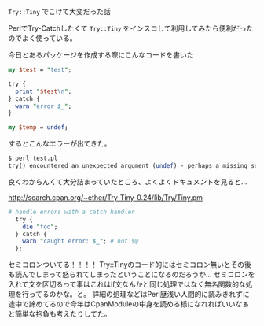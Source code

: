 `Try::Tiny` でこけて大変だった話

PerlでTry-Catchしたくて `Try::Tiny` をインスコして利用してみたら便利だったのでよく使っている。

今日とあるパッケージを作成する際にこんなコードを書いた

```perl
my $test = "test";

try {
  print "$test\n";
} catch {
  warn "error $_";
}

my $temp = undef;
```

するとこんなエラーが出てきた。

```perl
$ perl test.pl
try() encountered an unexpected argument (undef) - perhaps a missing semi-colon before or at error.pl line 16.
```

良くわからんくて大分詰まっていたところ、よくよくドキュメントを見ると…

http://search.cpan.org/~ether/Try-Tiny-0.24/lib/Try/Tiny.pm

```perl
# handle errors with a catch handler
  try {
    die "foo";
  } catch {
    warn "caught error: $_"; # not $@
  };
```

セミコロンついてる！！！！
Try::Tinyのコード的にはセミコロン無いとその後も読んでしまって怒られてしまったということになるのだろうか…
セミコロンを入れて文を区切るって事はこれはif文なんかと同じ処理ではなく無名関数的な処理を行ってるのかな。と。
詳細の処理などはPerl歴浅い人間的に読みきれずに途中で諦めてるので今年はCpanModuleの中身を読める様になれればいいなぁと簡単な抱負も考えたりしてた。
